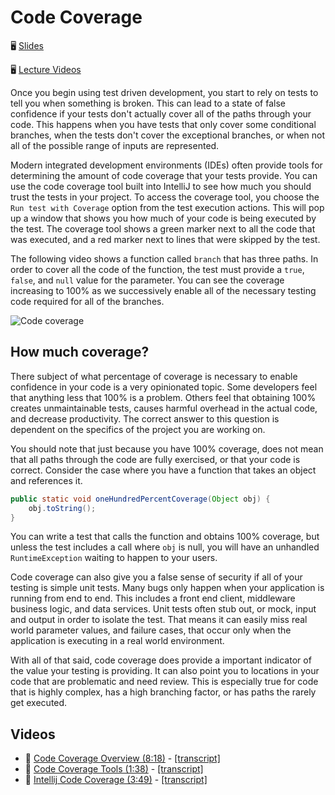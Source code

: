 # Code Coverage

🖥️ [Slides](https://docs.google.com/presentation/d/14fDhNHsnU-knkVYmfNDsIwZQ027tu_DB/edit?usp=sharing&ouid=114081115660452804792&rtpof=true&sd=true)

🖥️ [Lecture Videos](#videos)

Once you begin using test driven development, you start to rely on tests to tell you when something is broken. This can lead to a state of false confidence if your tests don't actually cover all of the paths through your code. This happens when you have tests that only cover some conditional branches, when the tests don't cover the exceptional branches, or when not all of the possible range of inputs are represented.

Modern integrated development environments (IDEs) often provide tools for determining the amount of code coverage that your tests provide. You can use the code coverage tool built into IntelliJ to see how much you should trust the tests in your project. To access the coverage tool, you choose the `Run test with Coverage` option from the test execution actions. This will pop up a window that shows you how much of your code is being executed by the test. The coverage tool shows a green marker next to all the code that was executed, and a red marker next to lines that were skipped by the test.

The following video shows a function called `branch` that has three paths. In order to cover all the code of the function, the test must provide a `true`, `false`, and `null` value for the parameter. You can see the coverage increasing to 100% as we successively enable all of the necessary testing code required for all of the branches.

![Code coverage](codeCoverage.gif)

## How much coverage?

There subject of what percentage of coverage is necessary to enable confidence in your code is a very opinionated topic. Some developers feel that anything less that 100% is a problem. Others feel that obtaining 100% creates unmaintainable tests, causes harmful overhead in the actual code, and decrease productivity. The correct answer to this question is dependent on the specifics of the project you are working on.

You should note that just because you have 100% coverage, does not mean that all paths through the code are fully exercised, or that your code is correct. Consider the case where you have a function that takes an object and references it.

```java
public static void oneHundredPercentCoverage(Object obj) {
    obj.toString();
}
```

You can write a test that calls the function and obtains 100% coverage, but unless the test includes a call where `obj` is null, you will have an unhandled `RuntimeException` waiting to happen to your users.

Code coverage can also give you a false sense of security if all of your testing is simple unit tests. Many bugs only happen when your application is running from end to end. This includes a front end client, middleware business logic, and data services. Unit tests often stub out, or mock, input and output in order to isolate the test. That means it can easily miss real world parameter values, and failure cases, that occur only when the application is executing in a real world environment.

With all of that said, code coverage does provide a important indicator of the value your testing is providing. It can also point you to locations in your code that are problematic and need review. This is especially true for code that is highly complex, has a high branching factor, or has paths the rarely get executed.

## Videos

- 🎥 [Code Coverage Overview (8:18)](https://byu.hosted.panopto.com/Panopto/Pages/Viewer.aspx?id=5fc1d70d-9c34-41f1-b195-b1a001161540&start=0) - [[transcript]](https://github.com/user-attachments/files/17707673/CS_240_Code_Coverage_Overview_Transcript.pdf)
- 🎥 [Code Coverage Tools (1:38)](https://byu.hosted.panopto.com/Panopto/Pages/Viewer.aspx?id=c58109b6-ea78-4e98-8554-b1a001187fdb&start=0) - [[transcript]](https://github.com/user-attachments/files/17707688/CS_240_Code_Coverage_Tools_Transcript.pdf)
- 🎥 [Intellij Code Coverage (3:49)](https://byu.hosted.panopto.com/Panopto/Pages/Viewer.aspx?id=cbb47ecd-2023-4911-933b-b1a001195835&start=0) - [[transcript]](https://github.com/user-attachments/files/17707699/CS_240_IntelliJ_Code_Coverage_Transcript.pdf)
